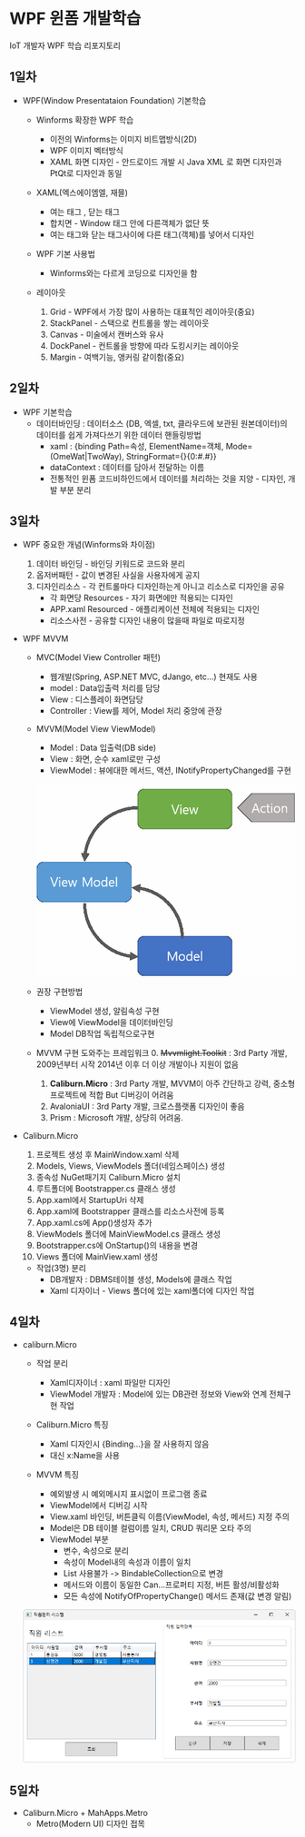 # WPF 윈폼 개발학습
IoT 개발자 WPF 학습 리포지토리

## 1일차
- WPF(Window Presentataion Foundation) 기본학습
    - Winforms 확장한 WPF 학습
        - 이전의 Winforms는 이미지 비트맵방식(2D)
        - WPF 이미지 벡터방식
        - XAML 화면 디자인 - 안드로이드 개발 시 Java XML 로 화면 디자인과 PtQt로 디자인과 동일

    - XAML(엑스에이엠엘, 재믈)
        - 여는 태그 <Window>, 닫는 태그 </Window>
        - 합치면 <Window /> - Window 태그 안에 다른객체가 없단 뜻
        - 여는 태그와 닫는 태그사이에 다른 태그(객체)를 넣어서 디자인

    - WPF 기본 사용법
        - Winforms와는 다르게 코딩으로 디자인을 함

    - 레이아웃
        1. Grid - WPF에서 가장 많이 사용하는 대표적인 레이아웃(중요)
        2. StackPanel - 스택으로 컨트롤을 쌓는 레이아웃
        3. Canvas - 미술에서 캔버스와 유사
        4. DockPanel - 컨트롤을 방향에 따라 도킹시키는 레이아웃
        5. Margin - 여백기능, 앵커링 같이함(중요)


## 2일차
- WPF 기본학습
    - 데이터바인딩 : 데이터소스 (DB, 엑셀, txt, 클라우드에 보관된 원본데이터)의 데이터를 쉽게 가져다쓰기 위한 데이터 핸들링방법
        - xaml : {binding Path=속성, ElementName=객체, Mode=(OmeWat|TwoWay), StringFormat={}{0:#.#}}
        - dataContext : 데이터를 담아서 전달하는 이름
        - 전통적인 윈폼 코드비하인드에서 데이터를 처리하는 것을 지양 - 디자인, 개발 부분 분리

## 3일차
- WPF 중요한 개념(Winforms와 차이점)
    1. 데이터 바인딩 - 바인딩 키워드로 코드와 분리
    2. 옵저버패턴 - 값이 변경된 사실을 사용자에게 공지
    3. 디자인리소스 - 각 컨트롤마다 디자인하는게 아니고 리소스로 디자인을 공유 
        - 각 화면당 Resources - 자기 화면에만 적용되는 디자인
        - APP.xaml Resourced - 애플리케이션 전체에 적용되는 디자인
        - 리소스사전 - 공유할 디자인 내용이 많을때 파일로 따로지정

- WPF MVVM
    - MVC(Model View Controller 패턴)
        - 웹개발(Spring, ASP.NET MVC, dJango, etc...) 현재도 사용
        - model : Data입출력 처리를 담당
        - View : 디스플레이 화면담당
        - Controller : View를 제어, Model 처리 중앙에 관장

    - MVVM(Model View ViewModel)
        - Model : Data 입출력(DB side)
        - View : 화면, 순수 xaml로만 구성
        - ViewModel : 뷰에대한 메서드, 액션, INotifyPropertyChanged를 구현

        ![MVVM패턴](https://github.com/KimJaeRin/basic-wpf-2024/blob/main/images/wpf001.png)
    
    - 권장 구현방법
        - ViewModel 생성, 알림속성 구현
        - View에 ViewModel을 데이터바인딩
        - Model DB작업 독립적으로구현

    - MVVM 구현 도와주는 프레임워크
        0. ~~Mvvmlight.Toolkit~~ : 3rd Party 개발, 2009년부터 시작 2014년 이후 더 이상 개발이나 지원이 없음
        1. **Caliburn.Micro** : 3rd Party 개발, MVVM이 아주 간단하고 강력, 중소형 프로젝트에 적합 But 디버깅이 어려움
        2. AvaloniaUI : 3rd Party 개발, 크로스플랫폼 디자인이 좋음
        3. Prism : Microsoft 개발, 상당히 어려움.

- Caliburn.Micro
    1. 프로젝트 생성 후 MainWindow.xaml 삭제
    2. Models, Views, ViewModels 폴더(네임스페이스) 생성
    3. 종속성 NuGet패기지 Caliburn.Micro 설치
    4. 루트폴더에 Bootstrapper.cs 클래스 생성
    5. App.xaml에서 StartupUri 삭제
    6. App.xaml에 Bootstrapper 클래스를 리소스사전에 등록
    7. App.xaml.cs에 App()생성자 추가
    8. ViewModels 폴더에 MainViewModel.cs 클래스 생성
    9. Bootstrapper.cs에 OnStartup()의 내용을 변경
    10. Views 폴더에 MainView.xaml 생성

    - 작업(3명) 분리
        - DB개발자 : DBMS테이블 생성, Models에 클래스 작업
        - Xaml 디자이너 - Views 폴더에 있는 xaml폴더에 디자인 작업

## 4일차
- caliburn.Micro
    - 작업 분리
        - Xaml디자이너 : xaml 파일만 디자인
        - ViewModel 개발자 : Model에 있는 DB관련 정보와 View와 연계 전체구현 작업

    - Caliburn.Micro 특징
        - Xaml 디자인시 {Binding...}을 잘 사용하지 않음
        - 대신 x:Name을 사용

    - MVVM 특징
        - 예외발생 시 예외메시지 표시없이 프로그램 종료
        - ViewModel에서 디버깅 시작
        - View.xaml 바인딩, 버튼클릭 이름(ViewModel, 속성, 메서드) 지정 주의
        - Model은 DB 테이블 컬럼이름 일치, CRUD 쿼리문 오타 주의
        - ViewModel 부분
            - 변수, 속성으로 분리
            - 속성이 Model내의 속성과 이름이 일치
            - List 사용불가 -> BindableCollection으로 변경
            - 메서드와 이름이 동일한 Can...프로퍼티 지정, 버튼 활성/비활성화
            - 모든 속성에 NotifyOfPropertyChange() 메서드 존재(값 변경 알림)


    ![실행화면](https://github.com/KimJaeRin/basic-wpf-2024/blob/main/images/wpf002.png)

## 5일차
- Caliburn.Micro + MahApps.Metro
    - Metro(Modern UI) 디자인 접목